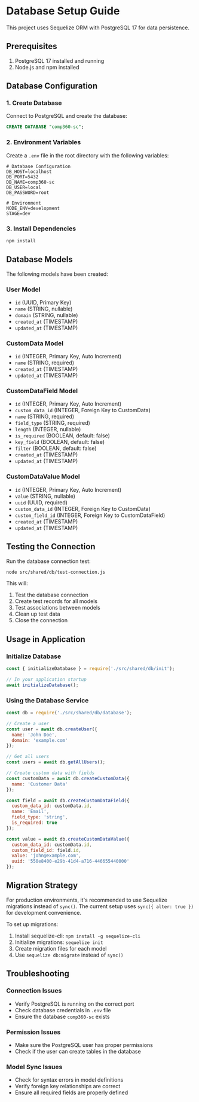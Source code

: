 # Database Setup Guide

This project uses Sequelize ORM with PostgreSQL 17 for data persistence.

## Prerequisites

1. PostgreSQL 17 installed and running
2. Node.js and npm installed

## Database Configuration

### 1. Create Database

Connect to PostgreSQL and create the database:

```sql
CREATE DATABASE "comp360-sc";
```

### 2. Environment Variables

Create a `.env` file in the root directory with the following variables:

```env
# Database Configuration
DB_HOST=localhost
DB_PORT=5432
DB_NAME=comp360-sc
DB_USER=local
DB_PASSWORD=root

# Environment
NODE_ENV=development
STAGE=dev
```

### 3. Install Dependencies

```bash
npm install
```

## Database Models

The following models have been created:

### User Model
- `id` (UUID, Primary Key)
- `name` (STRING, nullable)
- `domain` (STRING, nullable)
- `created_at` (TIMESTAMP)
- `updated_at` (TIMESTAMP)

### CustomData Model
- `id` (INTEGER, Primary Key, Auto Increment)
- `name` (STRING, required)
- `created_at` (TIMESTAMP)
- `updated_at` (TIMESTAMP)

### CustomDataField Model
- `id` (INTEGER, Primary Key, Auto Increment)
- `custom_data_id` (INTEGER, Foreign Key to CustomData)
- `name` (STRING, required)
- `field_type` (STRING, required)
- `length` (INTEGER, nullable)
- `is_required` (BOOLEAN, default: false)
- `key_field` (BOOLEAN, default: false)
- `filter` (BOOLEAN, default: false)
- `created_at` (TIMESTAMP)
- `updated_at` (TIMESTAMP)

### CustomDataValue Model
- `id` (INTEGER, Primary Key, Auto Increment)
- `value` (STRING, nullable)
- `uuid` (UUID, required)
- `custom_data_id` (INTEGER, Foreign Key to CustomData)
- `custom_field_id` (INTEGER, Foreign Key to CustomDataField)
- `created_at` (TIMESTAMP)
- `updated_at` (TIMESTAMP)

## Testing the Connection

Run the database connection test:

```bash
node src/shared/db/test-connection.js
```

This will:
1. Test the database connection
2. Create test records for all models
3. Test associations between models
4. Clean up test data
5. Close the connection

## Usage in Application

### Initialize Database

```javascript
const { initializeDatabase } = require('./src/shared/db/init');

// In your application startup
await initializeDatabase();
```

### Using the Database Service

```javascript
const db = require('./src/shared/db/database');

// Create a user
const user = await db.createUser({
  name: 'John Doe',
  domain: 'example.com'
});

// Get all users
const users = await db.getAllUsers();

// Create custom data with fields
const customData = await db.createCustomData({
  name: 'Customer Data'
});

const field = await db.createCustomDataField({
  custom_data_id: customData.id,
  name: 'Email',
  field_type: 'string',
  is_required: true
});

const value = await db.createCustomDataValue({
  custom_data_id: customData.id,
  custom_field_id: field.id,
  value: 'john@example.com',
  uuid: '550e8400-e29b-41d4-a716-446655440000'
});
```

## Migration Strategy

For production environments, it's recommended to use Sequelize migrations instead of `sync()`. The current setup uses `sync({ alter: true })` for development convenience.

To set up migrations:

1. Install sequelize-cli: `npm install -g sequelize-cli`
2. Initialize migrations: `sequelize init`
3. Create migration files for each model
4. Use `sequelize db:migrate` instead of `sync()`

## Troubleshooting

### Connection Issues
- Verify PostgreSQL is running on the correct port
- Check database credentials in `.env` file
- Ensure the database `comp360-sc` exists

### Permission Issues
- Make sure the PostgreSQL user has proper permissions
- Check if the user can create tables in the database

### Model Sync Issues
- Check for syntax errors in model definitions
- Verify foreign key relationships are correct
- Ensure all required fields are properly defined
